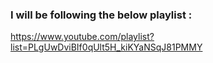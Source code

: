 ### I will be following the below playlist :

https://www.youtube.com/playlist?list=PLgUwDviBIf0qUlt5H_kiKYaNSqJ81PMMY